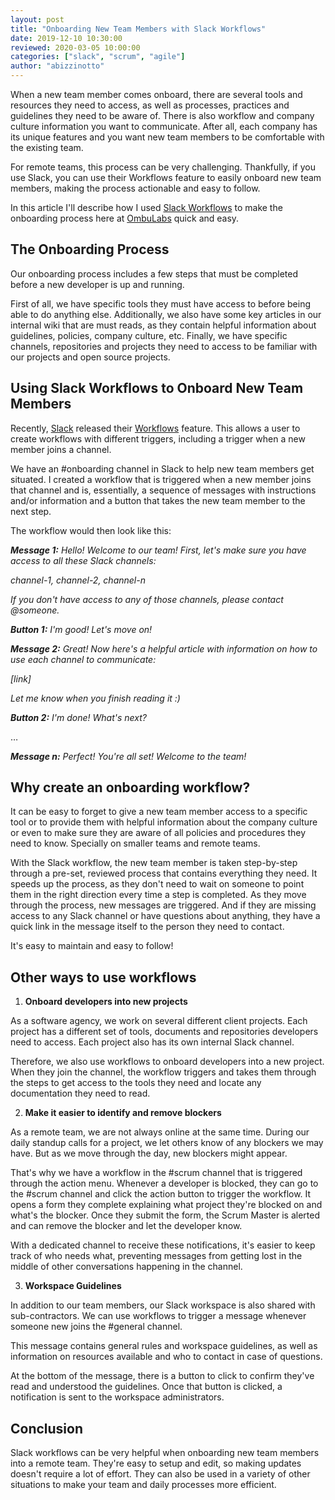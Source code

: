 ```yaml
---
layout: post
title: "Onboarding New Team Members with Slack Workflows"
date: 2019-12-10 10:30:00
reviewed: 2020-03-05 10:00:00
categories: ["slack", "scrum", "agile"]
author: "abizzinotto"
---
```


When a new team member comes onboard, there are several tools and resources they need to access, as well as processes, practices and guidelines they need to be aware of. There is also workflow and company culture information you want to communicate. After all, each company has its unique features and you want new team members to be comfortable with the existing team.

For remote teams, this process can be very challenging. Thankfully, if you use Slack, you can use their Workflows feature to easily onboard new team members, making the process actionable and easy to follow.

In this article I'll describe how I used [Slack Workflows](https://slack.com/intl/en-br/help/articles/360035692513-Guide-to-Workflow-Builder) to make the onboarding process here at [OmbuLabs](https://www.ombulabs.com) quick and easy.

<!--more-->

## The Onboarding Process

Our onboarding process includes a few steps that must be completed before a new developer is up and running.

First of all, we have specific tools they must have access to before being able to do anything else. Additionally, we also have some key articles in our internal wiki that are must reads, as they contain helpful information about guidelines, policies, company culture, etc. Finally, we have specific channels, repositories and projects they need to access to be familiar with our projects and open source projects.

## Using Slack Workflows to Onboard New Team Members

Recently, [Slack](https://www.slack.com) released their [Workflows](https://slack.com/intl/en-br/help/articles/360035692513-Guide-to-Workflow-Builder) feature. This allows a user to create workflows with different triggers, including a trigger when a new member joins a channel.

We have an #onboarding channel in Slack to help new team members get situated. I created a workflow that is triggered when a new member joins that channel and is, essentially, a sequence of messages with instructions and/or information and a button that takes the new team member to the next step.

The workflow would then look like this:

_**Message 1:**
Hello! Welcome to our team!
First, let's make sure you have access to all these Slack channels:_

_channel-1, channel-2, channel-n_

_If you don't have access to any of those channels, please contact @someone._

_**Button 1:**
I'm good! Let's move on!_

_**Message 2:**
Great! Now here's a helpful article with information on how to use each channel to communicate:_

_[link]_

_Let me know when you finish reading it :)_

_**Button 2:**
I'm done! What's next?_

…

_**Message n:**
Perfect! You're all set! Welcome to the team!_

## Why create an onboarding workflow?

It can be easy to forget to give a new team member access to a specific tool or to provide them with helpful information about the company culture or even to make sure they are aware of all policies and procedures they need to know. Specially on smaller teams and remote teams.

With the Slack workflow, the new team member is taken step-by-step through a pre-set, reviewed process that contains everything they need. It speeds up the process, as they don't need to wait on someone to point them in the right direction every time a step is completed. As they move through the process, new messages are triggered. And if they are missing access to any Slack channel or have questions about anything, they have a quick link in the message itself to the person they need to contact.

It's easy to maintain and easy to follow!

## Other ways to use workflows

1. **Onboard developers into new projects**

As a software agency, we work on several different client projects. Each project has a different set of tools, documents and repositories developers need to access. Each project also has its own internal Slack channel.

Therefore, we also use workflows to onboard developers into a new project. When they join the channel, the workflow triggers and takes them through the steps to get access to the tools they need and locate any documentation they need to read.

2. **Make it easier to identify and remove blockers**

As a remote team, we are not always online at the same time. During our daily standup calls for a project, we let others know of any blockers we may have. But as we move through the day, new blockers might appear.

That's why we have a workflow in the #scrum channel that is triggered through the action menu. Whenever a developer is blocked, they can go to the #scrum channel and click the action button to trigger the workflow. It opens a form they complete explaining what project they're blocked on and what's the blocker. Once they submit the form, the Scrum Master is alerted and can remove the blocker and let the developer know.

With a dedicated channel to receive these notifications, it's easier to keep track of who needs what, preventing messages from getting lost in the middle of other conversations happening in the channel.

3. **Workspace Guidelines**

In addition to our team members, our Slack workspace is also shared with sub-contractors. We can use workflows to trigger a message whenever someone new joins the #general channel.

This message contains general rules and workspace guidelines, as well as information on resources available and who to contact in case of questions.

At the bottom of the message, there is a button to click to confirm they've read and understood the guidelines. Once that button is clicked, a notification is sent to the workspace administrators.

## Conclusion

Slack workflows can be very helpful when onboarding new team members into a remote team. They're easy to setup and edit, so making updates doesn't require a lot of effort. They can also be used in a variety of other situations to make your team and daily processes more efficient.
